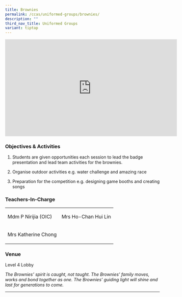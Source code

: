```yaml
---
title: Brownies
permalink: /ccas/uniformed-groups/brownies/
description: ""
third_nav_title: Uniformed Groups
variant: tiptap
---
```

<div class="iframe-wrapper">
<iframe height="315" width="560" allowfullscreen="true" frameborder="0" src="https://www.youtube.com/embed/S9ixAhPj0hE?si=60Y3bU3p4sZhGOBo"></iframe>
</div>
<h3>Objectives &amp; Activities</h3>
<ol data-tight="true" class="tight">
<li>
<p>Students are given opportunities each session to lead the badge presentation
and lead team activities for the brownies.</p>
</li>
<li>
<p>Organise outdoor activities e.g. water challenge and amazing race</p>
</li>
<li>
<p>Preparation for the competition e.g. designing game booths and creating
songs</p>
</li>
</ol>
<h3>Teachers-In-Charge</h3>
<table style="minWidth: 50px">
<colgroup>
<col>
<col>
</colgroup>
<tbody>
<tr>
<td rowspan="1" colspan="1">
<p>Mdm P Nirijia (OIC)</p>
</td>
<td rowspan="1" colspan="1">
<p>Mrs Ho-Chan Hui Lin</p>
</td>
</tr>
<tr>
<td rowspan="1" colspan="1">
<p>Mrs Katherine Chong</p>
</td>
<td rowspan="1" colspan="1">
<p></p>
</td>
</tr>
</tbody>
</table>
<p></p>
<h3>Venue</h3>
<p>Level 4 Lobby</p>
<p><em>The Brownies’ spirit is caught, not taught. The Brownies’ family moves, works and bond together as one. The Brownies’ guiding light will shine and last for generations to come.</em>
</p>
<hr>
<p></p>